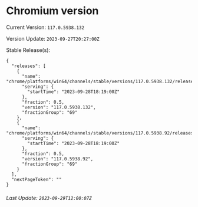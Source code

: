 # Chromium version

Current Version: `117.0.5938.132`

Version Update: `2023-09-27T20:27:00Z`

Stable Release(s):
```
{
  "releases": [
    {
      "name": "chrome/platforms/win64/channels/stable/versions/117.0.5938.132/releases/1695925140",
      "serving": {
        "startTime": "2023-09-28T18:19:00Z"
      },
      "fraction": 0.5,
      "version": "117.0.5938.132",
      "fractionGroup": "69"
    },
    {
      "name": "chrome/platforms/win64/channels/stable/versions/117.0.5938.92/releases/1695925140",
      "serving": {
        "startTime": "2023-09-28T18:19:00Z"
      },
      "fraction": 0.5,
      "version": "117.0.5938.92",
      "fractionGroup": "69"
    }
  ],
  "nextPageToken": ""
}
```

###### Last Update: `2023-09-29T12:00:07Z`
        
